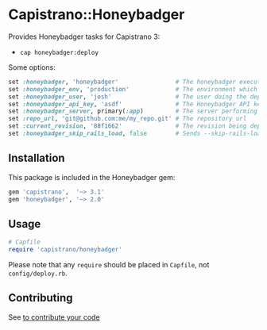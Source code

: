 # Capistrano::Honeybadger

Provides Honeybadger tasks for Capistrano 3:

* `cap honeybadger:deploy`

Some options:

```ruby
set :honeybadger, 'honeybadger'                # The honeybadger executable name
set :honeybadger_env, 'production'             # The environment which is being deployed
set :honeybadger_user, 'josh'                  # The user doing the deploying
set :honeybadger_api_key, 'asdf'               # The Honeybadger API key
set :honeybadger_server, primary(:app)         # The server performing the notification
set :repo_url, 'git@github.com:me/my_repo.git' # The repository url
set :current_revision, '88f1662'               # The revision being deployed
set :honeybadger_skip_rails_load, false        # Sends --skip-rails-load to honeybadger when sending deployment notice. This can speed up deployment with large rails projects where loading the env is slow
```

## Installation

This package is included in the Honeybadger gem:

```sh
gem 'capistrano',  '~> 3.1'
gem 'honeybadger', '~> 2.0'
```

## Usage

```ruby
# Capfile
require 'capistrano/honeybadger'
```

Please note that any `require` should be placed in `Capfile`, not `config/deploy.rb`.

## Contributing

See [to contribute your code](../../README.md#to-contribute-your-code)
